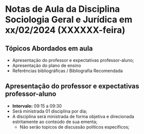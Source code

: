 # Notas de Aula da Disciplina Sociologia Geral e Jurídica em xx/02/2024 (XXXXXX-feira)

## Tópicos Abordados em aula
- Apresentação do professor e expectativas professor-aluno;
- Apresentação do plano de ensino
- Referências bibliográficas / Bibliografia Recomendada

## Apresentação do professor e expectativas professor-aluno

- **Intervalo:** 09:15 a 09:30
- Será ministrada 01 disciplina por dia;
- A disciplina será ministrada de forma objetiva e direcionada estritamente ao conteúdo de sua ementa;
  -  Não serão topicos de discussão políticos específicos;